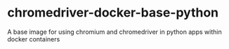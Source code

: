 # chromedriver-docker-base-python
A base image for using chromium and chromedriver in python apps within docker containers